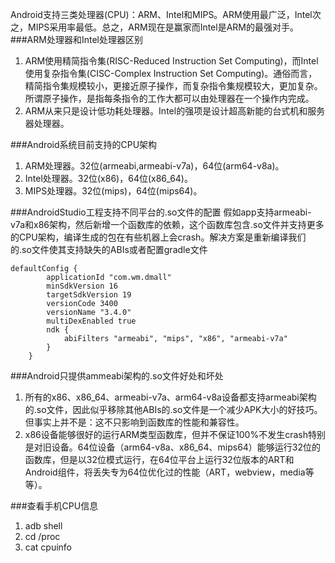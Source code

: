 Android支持三类处理器(CPU)：ARM、Intel和MIPS。ARM使用最广泛，Intel次之，MIPS采用率最低。总之，ARM现在是赢家而Intel是ARM的最强对手。
###ARM处理器和Intel处理器区别
1. ARM使用精简指令集(RISC-Reduced Instruction Set Computing)，而Intel使用复杂指令集(CISC-Complex Instruction Set Computing)。通俗而言，精简指令集规模较小，更接近原子操作，而复杂指令集规模较大，更加复杂。所谓原子操作，是指每条指令的工作大都可以由处理器在一个操作内完成。
2. ARM从来只是设计低功耗处理器。Intel的强项是设计超高新能的台式机和服务器处理器。

###Android系统目前支持的CPU架构
1. ARM处理器。32位(armeabi,armeabi-v7a)，64位(arm64-v8a)。
2. Intel处理器。32位(x86)，64位(x86_64)。
3. MIPS处理器。32位(mips)，64位(mips64)。

###AndroidStudio工程支持不同平台的.so文件的配置
假如app支持armeabi-v7a和x86架构，然后新增一个函数库的依赖，这个函数库包含.so文件并支持更多的CPU架构，编译生成的包在有些机器上会crash。解决方案是重新编译我们的.so文件使其支持缺失的ABIs或者配置gradle文件

```
defaultConfig {
        applicationId "com.wm.dmall"
        minSdkVersion 16
        targetSdkVersion 19
        versionCode 3400
        versionName "3.4.0"
        multiDexEnabled true
        ndk {
            abiFilters "armeabi", "mips", "x86", "armeabi-v7a"
        }
    }
```
###Android只提供ammeabi架构的.so文件好处和坏处
1. 所有的x86、x86_64、armeabi-v7a、arm64-v8a设备都支持armeabi架构的.so文件，因此似乎移除其他ABIs的.so文件是一个减少APK大小的好技巧。但事实上并不是：这不只影响到函数库的性能和兼容性。
2. x86设备能够很好的运行ARM类型函数库，但并不保证100%不发生crash特别是对旧设备。64位设备（arm64-v8a、x86_64、mips64）能够运行32位的函数库，但是以32位模式运行，在64位平台上运行32位版本的ART和Android组件，将丢失专为64位优化过的性能（ART，webview，media等等）。

###查看手机CPU信息
1. adb shell
2. cd /proc
3. cat cpuinfo